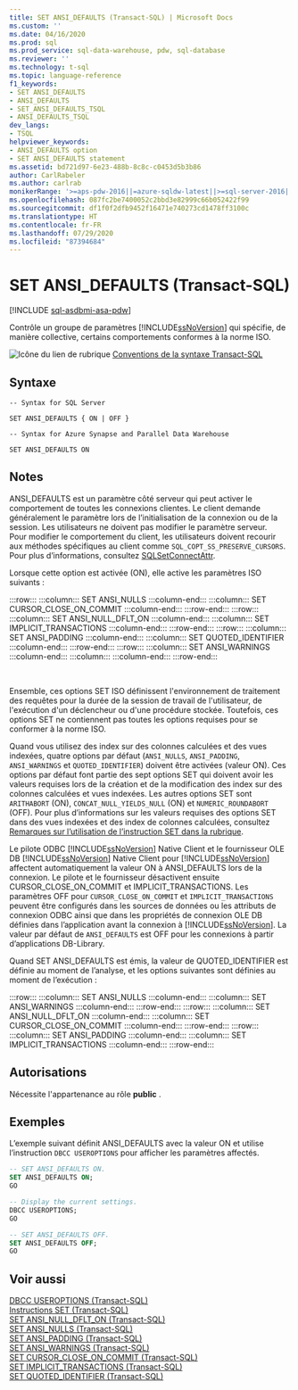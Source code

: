 ```yaml
---
title: SET ANSI_DEFAULTS (Transact-SQL) | Microsoft Docs
ms.custom: ''
ms.date: 04/16/2020
ms.prod: sql
ms.prod_service: sql-data-warehouse, pdw, sql-database
ms.reviewer: ''
ms.technology: t-sql
ms.topic: language-reference
f1_keywords:
- SET ANSI_DEFAULTS
- ANSI_DEFAULTS
- SET_ANSI_DEFAULTS_TSQL
- ANSI_DEFAULTS_TSQL
dev_langs:
- TSQL
helpviewer_keywords:
- ANSI_DEFAULTS option
- SET ANSI_DEFAULTS statement
ms.assetid: bd721d97-6e23-488b-8c8c-c0453d5b3b86
author: CarlRabeler
ms.author: carlrab
monikerRange: '>=aps-pdw-2016||=azure-sqldw-latest||>=sql-server-2016||=sqlallproducts-allversions||>=sql-server-linux-2017||=azuresqldb-mi-current'
ms.openlocfilehash: 087fc2be7400052c2bbd3e82999c66b052422f99
ms.sourcegitcommit: df1f0f2dfb9452f16471e740273cd1478ff3100c
ms.translationtype: HT
ms.contentlocale: fr-FR
ms.lasthandoff: 07/29/2020
ms.locfileid: "87394684"
---
```

# <a name="set-ansi_defaults-transact-sql"></a>SET ANSI_DEFAULTS (Transact-SQL)
[!INCLUDE [sql-asdbmi-asa-pdw](../../includes/applies-to-version/sql-asdbmi-asa-pdw.md)]

  Contrôle un groupe de paramètres [!INCLUDE[ssNoVersion](../../includes/ssnoversion-md.md)] qui spécifie, de manière collective, certains comportements conformes à la norme ISO.  
  
 ![Icône du lien de rubrique](../../database-engine/configure-windows/media/topic-link.gif "Icône du lien de rubrique") [Conventions de la syntaxe Transact-SQL](../../t-sql/language-elements/transact-sql-syntax-conventions-transact-sql.md)  

## <a name="syntax"></a>Syntaxe

```syntaxsql
-- Syntax for SQL Server

SET ANSI_DEFAULTS { ON | OFF }
```

```syntaxsql
-- Syntax for Azure Synapse and Parallel Data Warehouse

SET ANSI_DEFAULTS ON
```

## <a name="remarks"></a>Notes  
ANSI_DEFAULTS est un paramètre côté serveur qui peut activer le comportement de toutes les connexions clientes. Le client demande généralement le paramètre lors de l’initialisation de la connexion ou de la session. Les utilisateurs ne doivent pas modifier le paramètre serveur.   
Pour modifier le comportement du client, les utilisateurs doivent recourir aux méthodes spécifiques au client comme `SQL_COPT_SS_PRESERVE_CURSORS`. Pour plus d’informations, consultez [SQLSetConnectAttr](../../relational-databases/native-client-odbc-api/sqlsetconnectattr.md).
  
Lorsque cette option est activée (ON), elle active les paramètres ISO suivants :  
  
:::row:::
    :::column:::
        SET ANSI_NULLS
    :::column-end:::
    :::column:::
        SET CURSOR_CLOSE_ON_COMMIT
    :::column-end:::
:::row-end:::
:::row:::
    :::column:::
        SET ANSI_NULL_DFLT_ON
    :::column-end:::
    :::column:::
        SET IMPLICIT_TRANSACTIONS
    :::column-end:::
:::row-end:::
:::row:::
    :::column:::
        SET ANSI_PADDING
    :::column-end:::
    :::column:::
        SET QUOTED_IDENTIFIER
    :::column-end:::
:::row-end:::
:::row:::
    :::column:::
        SET ANSI_WARNINGS
    :::column-end:::
    :::column:::
    :::column-end:::
:::row-end:::

&nbsp;

Ensemble, ces options SET ISO définissent l'environnement de traitement des requêtes pour la durée de la session de travail de l'utilisateur, de l'exécution d'un déclencheur ou d'une procédure stockée. Toutefois, ces options SET ne contiennent pas toutes les options requises pour se conformer à la norme ISO.  
  
Quand vous utilisez des index sur des colonnes calculées et des vues indexées, quatre options par défaut (`ANSI_NULLS`, `ANSI_PADDING`, `ANSI_WARNINGS` et `QUOTED_IDENTIFIER`) doivent être activées (valeur ON). Ces options par défaut font partie des sept options SET qui doivent avoir les valeurs requises lors de la création et de la modification des index sur des colonnes calculées et vues indexées. Les autres options SET sont `ARITHABORT` (ON), `CONCAT_NULL_YIELDS_NULL` (ON) et `NUMERIC_ROUNDABORT` (OFF). Pour plus d’informations sur les valeurs requises des options SET dans des vues indexées et des index de colonnes calculées, consultez [Remarques sur l’utilisation de l’instruction SET dans la rubrique](../../t-sql/statements/set-statements-transact-sql.md#considerations-when-you-use-the-set-statements).  
  
Le pilote ODBC [!INCLUDE[ssNoVersion](../../includes/ssnoversion-md.md)] Native Client et le fournisseur OLE DB [!INCLUDE[ssNoVersion](../../includes/ssnoversion-md.md)] Native Client pour [!INCLUDE[ssNoVersion](../../includes/ssnoversion-md.md)] affectent automatiquement la valeur ON à ANSI_DEFAULTS lors de la connexion. Le pilote et le fournisseur désactivent ensuite CURSOR_CLOSE_ON_COMMIT et IMPLICIT_TRANSACTIONS. Les paramètres OFF pour `CURSOR_CLOSE_ON_COMMIT` et `IMPLICIT_TRANSACTIONS` peuvent être configurés dans les sources de données ou les attributs de connexion ODBC ainsi que dans les propriétés de connexion OLE DB définies dans l’application avant la connexion à [!INCLUDE[ssNoVersion](../../includes/ssnoversion-md.md)]. La valeur par défaut de `ANSI_DEFAULTS` est OFF pour les connexions à partir d’applications DB-Library.  
  
Quand SET ANSI_DEFAULTS est émis, la valeur de QUOTED_IDENTIFIER est définie au moment de l’analyse, et les options suivantes sont définies au moment de l’exécution :  
  
:::row:::
    :::column:::
        SET ANSI_NULLS
    :::column-end:::
    :::column:::
        SET ANSI_WARNINGS
    :::column-end:::
:::row-end:::
:::row:::
    :::column:::
        SET ANSI_NULL_DFLT_ON
    :::column-end:::
    :::column:::
        SET CURSOR_CLOSE_ON_COMMIT
    :::column-end:::
:::row-end:::
:::row:::
    :::column:::
        SET ANSI_PADDING
    :::column-end:::
    :::column:::
        SET IMPLICIT_TRANSACTIONS
    :::column-end:::
:::row-end:::

## <a name="permissions"></a>Autorisations  
Nécessite l'appartenance au rôle **public** .  
  
## <a name="examples"></a>Exemples  
L’exemple suivant définit ANSI_DEFAULTS avec la valeur ON et utilise l’instruction `DBCC USEROPTIONS` pour afficher les paramètres affectés.  
  
```sql  
-- SET ANSI_DEFAULTS ON.  
SET ANSI_DEFAULTS ON;  
GO  

-- Display the current settings.  
DBCC USEROPTIONS;  
GO 

-- SET ANSI_DEFAULTS OFF.  
SET ANSI_DEFAULTS OFF;  
GO  
```  
  
## <a name="see-also"></a>Voir aussi  
 [DBCC USEROPTIONS &#40;Transact-SQL&#41;](../../t-sql/database-console-commands/dbcc-useroptions-transact-sql.md)   
 [Instructions SET &#40;Transact-SQL&#41;](../../t-sql/statements/set-statements-transact-sql.md)   
 [SET ANSI_NULL_DFLT_ON &#40;Transact-SQL&#41;](../../t-sql/statements/set-ansi-null-dflt-on-transact-sql.md)   
 [SET ANSI_NULLS &#40;Transact-SQL&#41;](../../t-sql/statements/set-ansi-nulls-transact-sql.md)   
 [SET ANSI_PADDING &#40;Transact-SQL&#41;](../../t-sql/statements/set-ansi-padding-transact-sql.md)   
 [SET ANSI_WARNINGS &#40;Transact-SQL&#41;](../../t-sql/statements/set-ansi-warnings-transact-sql.md)   
 [SET CURSOR_CLOSE_ON_COMMIT &#40;Transact-SQL&#41;](../../t-sql/statements/set-cursor-close-on-commit-transact-sql.md)   
 [SET IMPLICIT_TRANSACTIONS &#40;Transact-SQL&#41;](../../t-sql/statements/set-implicit-transactions-transact-sql.md)   
 [SET QUOTED_IDENTIFIER &#40;Transact-SQL&#41;](../../t-sql/statements/set-quoted-identifier-transact-sql.md)  
  
  
